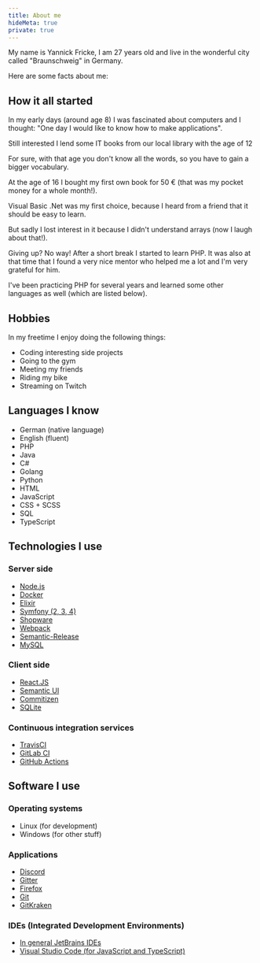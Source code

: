 ```yaml
---
title: About me
hideMeta: true
private: true
---
```


My name is Yannick Fricke, I am 27 years old and live in the wonderful city called "Braunschweig" in Germany.

Here are some facts about me:

## How it all started

In my early days (around age 8) I was fascinated about computers and I thought: "One day I would like to know how to make applications".

Still interested I lend some IT books from our local library with the age of 12

For sure, with that age you don't know all the words, so you have to gain a bigger vocabulary.

At the age of 16 I bought my first own book for 50 € (that was my pocket money for a whole month!).

Visual Basic .Net was my first choice, because I heard from a friend that it should be easy to learn.

But sadly I lost interest in it because I didn't understand arrays (now I laugh about that!).

Giving up? No way! After a short break I started to learn PHP. It was also at that time that I found a very nice mentor who helped me a lot and I'm very grateful for him.

I've been practicing PHP for several years and learned some other languages as well (which are listed below).

## Hobbies

In my freetime I enjoy doing the following things:

-   Coding interesting side projects
-   Going to the gym
-   Meeting my friends
-   Riding my bike
-   Streaming on Twitch

## Languages I know

-   German (native language)
-   English (fluent)
-   PHP
-   Java
-   C#
-   Golang
-   Python
-   HTML
-   JavaScript
-   CSS + SCSS
-   SQL
-   TypeScript

## Technologies I use

### Server side

-   [Node.js](https://nodejs.org/en/)
-   [Docker](https://www.docker.com/)
-   [Elixir](https://elixir-lang.org/)
-   [Symfony (2, 3, 4)](https://symfony.com/)
-   [Shopware](https://shopware.com)
-   [Webpack](https://webpack.js.org/)
-   [Semantic-Release](https://github.com/semantic-release/semantic-release)
-   [MySQL](https://www.mysql.com/)

### Client side

-   [React.JS](https://reactjs.org/)
-   [Semantic UI](https://semantic-ui.com/)
-   [Commitizen](https://github.com/commitizen/cz-cli)
-   [SQLite](https://www.sqlite.org/index.html)

### Continuous integration services

-   [TravisCI](https://travis-ci.org/)
-   [GitLab CI](https://gitlab.com/)
-   [GitHub Actions](https://github.com/features/actions)

## Software I use

### Operating systems

-   Linux (for development)
-   Windows (for other stuff)

### Applications

-   [Discord](https://discordapp.com/)
-   [Gitter](https://gitter.im)
-   [Firefox](https://www.mozilla.org/de/firefox/)
-   [Git](https://git-scm.com/)
-   [GitKraken](https://www.gitkraken.com/)

### IDEs (Integrated Development Environments)

-   [In general JetBrains IDEs](https://jetbrains.com)
-   [Visual Studio Code (for JavaScript and TypeScript)](https://code.visualstudio.com/)
